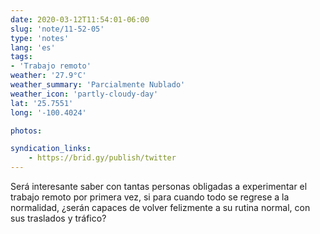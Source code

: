 ```yaml
---
date: 2020-03-12T11:54:01-06:00
slug: 'note/11-52-05'
type: 'notes'
lang: 'es'
tags:
- 'Trabajo remoto'
weather: '27.9°C'
weather_summary: 'Parcialmente Nublado'
weather_icon: 'partly-cloudy-day'
lat: '25.7551'
long: '-100.4024'

photos:

syndication_links:
    - https://brid.gy/publish/twitter
---
```

Será interesante saber con tantas personas obligadas a experimentar el trabajo remoto por primera vez, si para cuando todo se regrese a la normalidad, ¿serán capaces de volver felizmente a su rutina normal, con sus traslados y tráfico?

